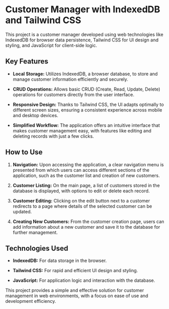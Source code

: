 # Customer Manager with IndexedDB and Tailwind CSS

This project is a customer manager developed using web technologies like IndexedDB for browser data persistence, Tailwind CSS for UI design and styling, and JavaScript for client-side logic.

## Key Features

- **Local Storage:** Utilizes IndexedDB, a browser database, to store and manage customer information efficiently and securely.
  
- **CRUD Operations:** Allows basic CRUD (Create, Read, Update, Delete) operations for customers directly from the user interface.

- **Responsive Design:** Thanks to Tailwind CSS, the UI adapts optimally to different screen sizes, ensuring a consistent experience across mobile and desktop devices.

- **Simplified Workflow:** The application offers an intuitive interface that makes customer management easy, with features like editing and deleting records with just a few clicks.

## How to Use

1. **Navigation:** Upon accessing the application, a clear navigation menu is presented from which users can access different sections of the application, such as the customer list and creation of new customers.

2. **Customer Listing:** On the main page, a list of customers stored in the database is displayed, with options to edit or delete each record.

3. **Customer Editing:** Clicking on the edit button next to a customer redirects to a page where details of the selected customer can be updated.

4. **Creating New Customers:** From the customer creation page, users can add information about a new customer and save it to the database for further management.

## Technologies Used

- **IndexedDB:** For data storage in the browser.
  
- **Tailwind CSS:** For rapid and efficient UI design and styling.

- **JavaScript:** For application logic and interaction with the database.

This project provides a simple and effective solution for customer management in web environments, with a focus on ease of use and development efficiency.
